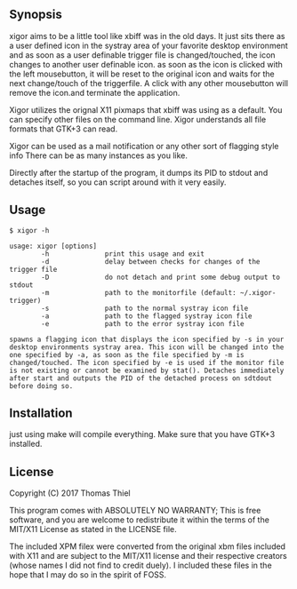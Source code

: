 ## Synopsis

xigor aims to be a little tool like xbiff was in the old days. It just 
sits there as a user defined icon in the systray area of your favorite 
desktop environment and as soon as a user definable trigger file is changed/touched,
the icon changes to another user definable icon. as soon as the icon is clicked 
with the left mousebutton, it will be reset to the original icon and waits for the 
next change/touch of the triggerfile. A click with any other mousebutton will remove 
the icon.and terminate the application.

Xigor utilizes the orignal X11 pixmaps that xbiff was using as a default. You can 
specify other files on the command line. Xigor understands all file formats that 
GTK+3 can read.

Xigor can be used as a mail notification or any other sort of flagging style info
There can be as many instances as you like.

Directly after the startup of the program, it dumps its PID to stdout and detaches 
itself, so you can script around with it very easily.

## Usage
```
$ xigor -h

usage: xigor [options]
        -h              print this usage and exit
        -d              delay between checks for changes of the trigger file
        -D              do not detach and print some debug output to stdout
        -m              path to the monitorfile (default: ~/.xigor-trigger)
        -s              path to the normal systray icon file
        -a              path to the flagged systray icon file
        -e              path to the error systray icon file

spawns a flagging icon that displays the icon specified by -s in your desktop environments systray area. This icon will be changed into the one specified by -a, as soon as the file specified by -m is changed/touched. The icon specified by -e is used if the monitor file is not existing or cannot be examined by stat(). Detaches immediately after start and outputs the PID of the detached process on sdtdout before doing so.
```
## Installation

just using make will compile everything. Make sure that you have GTK+3 installed.

## License

Copyright (C) 2017  Thomas Thiel

This program comes with ABSOLUTELY NO WARRANTY; This is free software, and you are welcome to redistribute it within the terms of the MIT/X11 License as stated in the LICENSE file.

The included XPM filex were converted from the original xbm files
included with X11 and are subject to the MIT/X11 license and their respective
creators (whose names I did not find to credit duely). I included these files
in the hope that I may do so in the spirit of FOSS.

